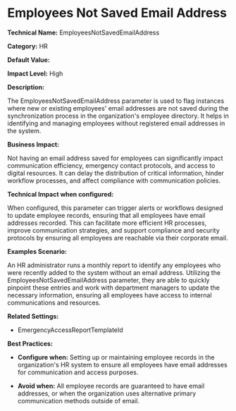 # Employees Not Saved Email Address

**Technical Name:** EmployeesNotSavedEmailAddress

**Category:** HR

**Default Value:**

**Impact Level:** High

**Description:**

The EmployeesNotSavedEmailAddress parameter is used to flag instances where new or existing employees' email addresses are not saved during the synchronization process in the organization's employee directory. It helps in identifying and managing employees without registered email addresses in the system.

**Business Impact:**

Not having an email address saved for employees can significantly impact communication efficiency, emergency contact protocols, and access to digital resources. It can delay the distribution of critical information, hinder workflow processes, and affect compliance with communication policies.

**Technical Impact when configured:**

When configured, this parameter can trigger alerts or workflows designed to update employee records, ensuring that all employees have email addresses recorded. This can facilitate more efficient HR processes, improve communication strategies, and support compliance and security protocols by ensuring all employees are reachable via their corporate email.

**Examples Scenario:**

An HR administrator runs a monthly report to identify any employees who were recently added to the system without an email address. Utilizing the EmployeesNotSavedEmailAddress parameter, they are able to quickly pinpoint these entries and work with department managers to update the necessary information, ensuring all employees have access to internal communications and resources.

**Related Settings:**

- EmergencyAccessReportTemplateId

**Best Practices:** 

- **Configure when:** Setting up or maintaining employee records in the organization's HR system to ensure all employees have email addresses for communication and access purposes.
  
- **Avoid when:** All employee records are guaranteed to have email addresses, or when the organization uses alternative primary communication methods outside of email.